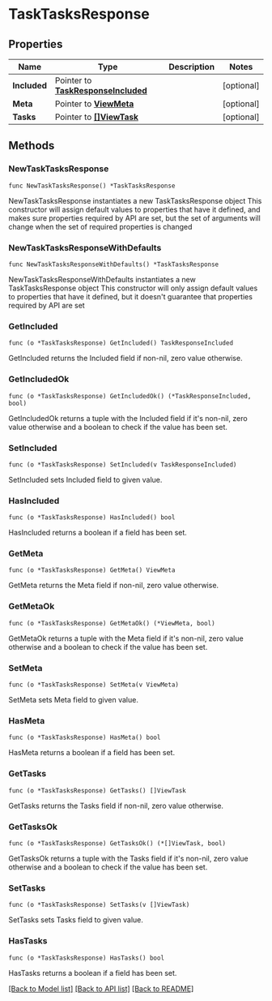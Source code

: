 # TaskTasksResponse

## Properties

Name | Type | Description | Notes
------------ | ------------- | ------------- | -------------
**Included** | Pointer to [**TaskResponseIncluded**](TaskResponseIncluded.md) |  | [optional] 
**Meta** | Pointer to [**ViewMeta**](ViewMeta.md) |  | [optional] 
**Tasks** | Pointer to [**[]ViewTask**](ViewTask.md) |  | [optional] 

## Methods

### NewTaskTasksResponse

`func NewTaskTasksResponse() *TaskTasksResponse`

NewTaskTasksResponse instantiates a new TaskTasksResponse object
This constructor will assign default values to properties that have it defined,
and makes sure properties required by API are set, but the set of arguments
will change when the set of required properties is changed

### NewTaskTasksResponseWithDefaults

`func NewTaskTasksResponseWithDefaults() *TaskTasksResponse`

NewTaskTasksResponseWithDefaults instantiates a new TaskTasksResponse object
This constructor will only assign default values to properties that have it defined,
but it doesn't guarantee that properties required by API are set

### GetIncluded

`func (o *TaskTasksResponse) GetIncluded() TaskResponseIncluded`

GetIncluded returns the Included field if non-nil, zero value otherwise.

### GetIncludedOk

`func (o *TaskTasksResponse) GetIncludedOk() (*TaskResponseIncluded, bool)`

GetIncludedOk returns a tuple with the Included field if it's non-nil, zero value otherwise
and a boolean to check if the value has been set.

### SetIncluded

`func (o *TaskTasksResponse) SetIncluded(v TaskResponseIncluded)`

SetIncluded sets Included field to given value.

### HasIncluded

`func (o *TaskTasksResponse) HasIncluded() bool`

HasIncluded returns a boolean if a field has been set.

### GetMeta

`func (o *TaskTasksResponse) GetMeta() ViewMeta`

GetMeta returns the Meta field if non-nil, zero value otherwise.

### GetMetaOk

`func (o *TaskTasksResponse) GetMetaOk() (*ViewMeta, bool)`

GetMetaOk returns a tuple with the Meta field if it's non-nil, zero value otherwise
and a boolean to check if the value has been set.

### SetMeta

`func (o *TaskTasksResponse) SetMeta(v ViewMeta)`

SetMeta sets Meta field to given value.

### HasMeta

`func (o *TaskTasksResponse) HasMeta() bool`

HasMeta returns a boolean if a field has been set.

### GetTasks

`func (o *TaskTasksResponse) GetTasks() []ViewTask`

GetTasks returns the Tasks field if non-nil, zero value otherwise.

### GetTasksOk

`func (o *TaskTasksResponse) GetTasksOk() (*[]ViewTask, bool)`

GetTasksOk returns a tuple with the Tasks field if it's non-nil, zero value otherwise
and a boolean to check if the value has been set.

### SetTasks

`func (o *TaskTasksResponse) SetTasks(v []ViewTask)`

SetTasks sets Tasks field to given value.

### HasTasks

`func (o *TaskTasksResponse) HasTasks() bool`

HasTasks returns a boolean if a field has been set.


[[Back to Model list]](../README.md#documentation-for-models) [[Back to API list]](../README.md#documentation-for-api-endpoints) [[Back to README]](../README.md)


